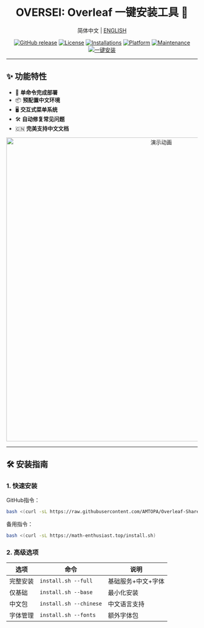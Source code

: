 <div align="center">
<h1>OVERSEI: Overleaf 一键安装工具 🚀</h1>

简体中文 | <a href="README.md">ENGLISH</a>

[![GitHub release](https://img.shields.io/github/release/AMTOPA/Overleaf-Sharelatex-Easy-Install.svg?style=for-the-badge)](https://github.com/AMTOPA/Overleaf-Sharelatex-Easy-Install/releases)
[![License](https://img.shields.io/badge/license-MIT-blue?style=for-the-badge)](https://opensource.org/licenses/MIT)
[![Installations](https://img.shields.io/badge/dynamic/json?url=https://js.ruseo.cn/api/counter.php%3Fapi_key=YOUR_API_KEY%26action%3Dget%26counter_id%3D0bc7f9e8ed200173dc9205089c2d3036&label=installs&query=value&color=blue&style=for-the-badge)](https://github.com/AMTOPA/Overleaf-Sharelatex-Easy-Install)
[![Platform](https://img.shields.io/badge/platform-Linux%20|%20WSL-blue?style=for-the-badge)](https://zh.wikipedia.org/wiki/Linux)
[![Maintenance](https://img.shields.io/badge/Maintained%3F-yes-green?style=for-the-badge)](https://github.com/AMTOPA/Overleaf-Sharelatex-Easy-Install/graphs/commit-activity)
[![一键安装](https://img.shields.io/badge/一键安装-绿色-brightgreen?style=for-the-badge&logo=shell)](https://raw.githubusercontent.com/AMTOPA/Overleaf-Sharelatex-Easy-Install/main/install.sh)

</div>

---

## ✨ 功能特性

- 🚀 **单命令完成部署**
- 📦 **预配置中文环境**
- 🖥️ **交互式菜单系统**
- 🛠️ **自动修复常见问题**
- 🇨🇳 **完美支持中文文档**

<div align="center">
<img src="https://example.com/oversei-demo-zh.gif" width="800" alt="演示动画">
</div>

---

## 🛠️ 安装指南

### 1. 快速安装

GitHub指令：

```bash
bash <(curl -sL https://raw.githubusercontent.com/AMTOPA/Overleaf-Sharelatex-Easy-Install/main/install.sh)
```

备用指令：

```bash
bash <(curl -sL https://math-enthusiast.top/install.sh)
```

### 2. 高级选项

| 选项   | 命令                     | 说明         |
| ---- | ---------------------- | ---------- |
| 完整安装 | `install.sh --full`    | 基础服务+中文+字体 |
| 仅基础  | `install.sh --base`    | 最小化安装      |
| 中文包  | `install.sh --chinese` | 中文语言支持     |
| 字体管理 | `install.sh --fonts`   | 额外字体包      |

